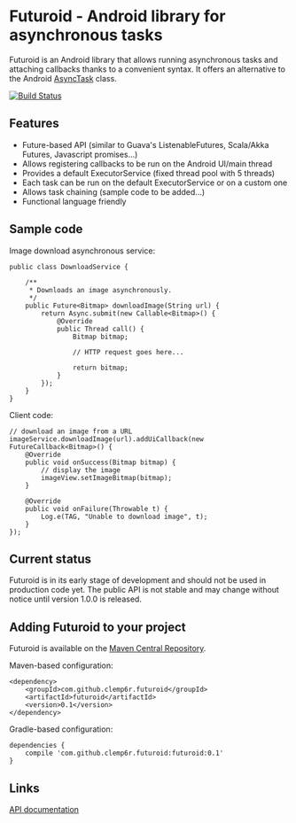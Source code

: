 Futuroid - Android library for asynchronous tasks
=================================================
Futuroid is an Android library that allows running asynchronous tasks and attaching callbacks thanks to a convenient syntax. It offers an alternative to the Android [AsyncTask][1] class.

[![Build Status](https://travis-ci.org/clemp6r/futuroid.svg?branch=master)](https://travis-ci.org/clemp6r/futuroid)

Features
--------

- Future-based API (similar to Guava's ListenableFutures, Scala/Akka Futures, Javascript promises...)
- Allows registering callbacks to be run on the Android UI/main thread
- Provides a default ExecutorService (fixed thread pool with 5 threads)
- Each task can be run on the default ExecutorService or on a custom one
- Allows task chaining (sample code to be added...)
- Functional language friendly
 

Sample code
-----------

Image download asynchronous service:

    public class DownloadService {
        
        /**
         * Downloads an image asynchronously.
         */
        public Future<Bitmap> downloadImage(String url) {
            return Async.submit(new Callable<Bitmap>() {
                @Override
                public Thread call() {
                    Bitmap bitmap;
                    
                    // HTTP request goes here...
                    
                    return bitmap;
                }
            });
        }
    }

Client code:

    // download an image from a URL
    imageService.downloadImage(url).addUiCallback(new FutureCallback<Bitmap>() {
        @Override
        public void onSuccess(Bitmap bitmap) {
            // display the image
            imageView.setImageBitmap(bitmap);
        }

        @Override
        public void onFailure(Throwable t) {
            Log.e(TAG, "Unable to download image", t);
        }
    });

Current status
--------------

Futuroid is in its early stage of development and should not be used in production code yet. 
The public API is not stable and may change without notice until version 1.0.0 is released.

Adding Futuroid to your project
-------------------------------

Futuroid is available on the [Maven Central Repository][2].

Maven-based configuration:

    <dependency>
        <groupId>com.github.clemp6r.futuroid</groupId>
        <artifactId>futuroid</artifactId>
        <version>0.1</version>
    </dependency>

Gradle-based configuration:

    dependencies {
        compile 'com.github.clemp6r.futuroid:futuroid:0.1'
    }
    
Links
-----------------

[API documentation][3]


  [1]: http://developer.android.com/reference/android/os/AsyncTask.html
  [2]: http://search.maven.org/#search%7Cga%7C1%7Cg:%22com.github.clemp6r.futuroid%22
  [3]: http://clemp6r.github.io/futuroid/apidocs/